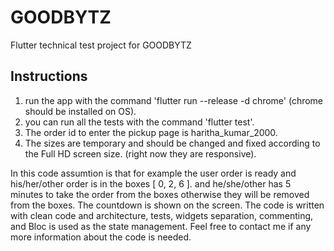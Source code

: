 # GOODBYTZ

Flutter technical test project for GOODBYTZ

## Instructions
1. run the app with the command 'flutter run --release -d chrome' (chrome should be installed on OS).
2. you can run all the tests with the command 'flutter test'.
3. The order id to enter the pickup page is haritha_kumar_2000.
4. The sizes are temporary and should be changed and fixed according to the Full HD screen size.
   (right now they are responsive).
   
In this code assumtion is that for example the user order is ready and his/her/other order is in the boxes 
[ 0, 2, 6 ]. and he/she/other has 5 minutes to take the order from the boxes otherwise they will be removed from the boxes. The countdown is shown on the screen. The code is written with clean code and architecture, tests, widgets separation, commenting, and Bloc is used as the state management. Feel free to contact me if any more information about the code is needed.